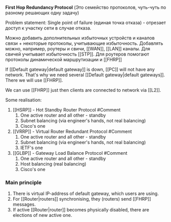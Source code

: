 **First Hop Redundancy Protocol**
(Это семейство протоколов, чуть-чуть по разному решающих одну задачу)

Problem statement:
Single point of failure (единая точка отказа) - отрезает доступ к участку сети в случае отказа.

Можно добавить дополнительных избыточных устройств и каналов связи + некоторые протоколы, учитывающие избыточность.
Добавлять можно, например, роутеры и свичи, [[WAN]], [[LAN]] каналы. Для свичей учитывает избыточность [[STP]]. Для роутеров помогают протоколы динамической маршрутизации и [[FHRP]]

If [[Default gateway|default gateway]] is down, [[PC]] will not have any network. That's why we need several [[Default gateway|default gateways]]. There we will use [[FHRP]].

We can use [[FHRP]] just then clients are connected to network via [[L2]]. 

Some realisation: 
1) [[HSRP]] - Hot Standby Router Protocol
#Comment
	1. One active router and all other - standby 
	2. Subnet balancing (via engineer's hands, not real balancing)
	3. Cisco's one
2) [[VRRP]] - Virtual Router Redundant Protocol
#Comment
	1. One active router and all other - standby 
	2. Subnet balancing (via engineer's hands, not real balancing)
	3. IETF's one
1) [[GLBP]] - Gateway Load Balance Protocol
#Comment
	1. One active router and all other - standby 
	2. Host balancing (real balancing)
	3. Cisco's one

### Main principle
1) There is virtual IP-address of default gateway, which users are using.
2) For [[Router|routers]] synchronising, they (routers) send [[FHRP]] messages.
3) If active [[Router|router]] becomes physically disabled, there are elections of new active one.

